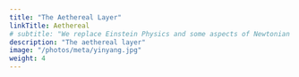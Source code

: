 ```yaml
---
title: "The Aethereal Layer"
linkTitle: Aethereal
# subtitle: "We replace Einstein Physics and some aspects of Newtonian Physics"
description: "The aethereal layer"
image: "/photos/meta/yinyang.jpg"
weight: 4
---
```

